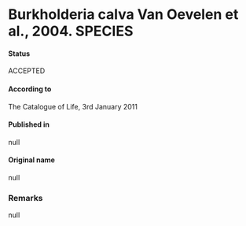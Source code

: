 # Burkholderia calva Van Oevelen et al., 2004. SPECIES

#### Status
ACCEPTED

#### According to
The Catalogue of Life, 3rd January 2011

#### Published in
null

#### Original name
null

### Remarks
null